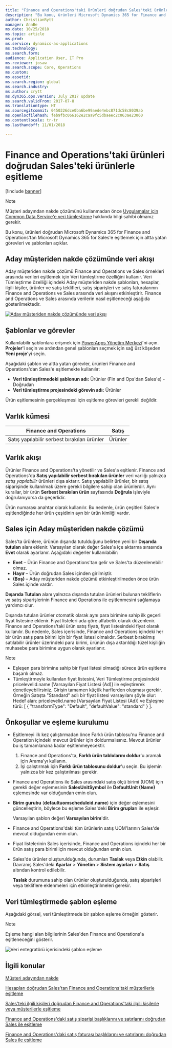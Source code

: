 ```yaml
---
title: "Finance and Operations'taki ürünleri doğrudan Sales'teki ürünlerle eşitleme"
description: "Bu konu, ürünleri Microsoft Dynamics 365 for Finance and Operations'tan Microsoft Dynamics 365 for Sales'e eşitlemek için altta yatan görevleri ve şablonları açıklar."
author: ChristianRytt
manager: AnnBe
ms.date: 10/25/2018
ms.topic: article
ms.prod: 
ms.service: dynamics-ax-applications
ms.technology: 
ms.search.form: 
audience: Application User, IT Pro
ms.reviewer: josaw
ms.search.scope: Core, Operations
ms.custom: 
ms.assetid: 
ms.search.region: global
ms.search.industry: 
ms.author: crytt
ms.dyn365.ops.version: July 2017 update
ms.search.validFrom: 2017-07-8
ms.translationtype: HT
ms.sourcegitcommit: 0450326dce0ba6be99aede4ebc871dc58c8039ab
ms.openlocfilehash: feb9fbc066162e2caa9fc5dbaeec2c063ae23060
ms.contentlocale: tr-tr
ms.lasthandoff: 11/01/2018

---
```


# <a name="synchronize-products-directly-from-finance-and-operations-to-products-in-sales"></a>Finance and Operations'taki ürünleri doğrudan Sales'teki ürünlerle eşitleme

[!include [banner](../includes/banner.md)]

> [!NOTE]
> Müşteri adayından nakde çözümünü kullanmadan önce [Uygulamalar için Common Data Service'e veri tümleştirme](https://docs.microsoft.com/en-us/powerapps/administrator/data-integrator) hakkında bilgi sahibi olmanız gerekir.

Bu konu, ürünleri doğrudan Microsoft Dynamics 365 for Finance and Operations'tan Microsoft Dynamics 365 for Sales'e eşitlemek için altta yatan görevleri ve şablonları açıklar.

## <a name="data-flow-in-prospect-to-cash"></a>Aday müşteriden nakde çözümünde veri akışı

Aday müşteriden nakde çözümü Finance and Operations ve Sales örnekleri arasında verileri eşitlemek için Veri tümleştirme özelliğini kullanır. Veri Tümleştirme özelliği içindeki Aday müşteriden nakde şablonları, hesaplar, ilgili kişiler, ürünler ve satış teklifleri, satış siparişleri ve satış faturalarının Finance and Operations ve Sales arasında veri akışını etkinleştirir. Finance and Operations ve Sales arasında verilerin nasıl eşitleneceği aşağıda gösterilmektedir.

[![Aday müşteriden nakde çözümünde veri akışı](./media/prospect-to-cash-data-flow.png)](./media/prospect-to-cash-data-flow.png)

## <a name="templates-and-tasks"></a>Şablonlar ve görevler

Kullanılabilir şablonlara erişmek için [PowerApps Yönetim Merkezi](https://preview.admin.powerapps.com/dataintegration)'ni açın. **Projeler**'i seçin ve ardından genel şablonları seçmek için sağ üst köşeden **Yeni proje**'yi seçin.

Aşağıdaki şablon ve altta yatan görevler, ürünleri Finance and Operations'dan Sales'e eşitlemekte kullanılır:

- **Veri tümleştirmedeki şablonun adı:** Ürünler (Fin and Ops'dan Sales'e) - Doğrudan
- **Veri tümleştirme projesindeki görevin adı:** Ürünler

Ürün eşitlemesinin gerçekleşmesi için eşitleme görevleri gerekli değildir.

## <a name="entity-set"></a>Varlık kümesi

| Finance and Operations     | Satış    |
|----------------------------|----------|
| Satış yapılabilir serbest bırakılan ürünler | Ürünler |

## <a name="entity-flow"></a>Varlık akışı

Ürünler Finance and Operations'ta yönetilir ve Sales'a eşitlenir. Finance and Operations'da **Satış yapılabilir serbest bırakılan ürünler** veri varlığı yalnızca *satış yapılabilir* ürünleri dışa aktarır. Satış yapılabilir ürünler, bir satış siparişinde kullanılmak üzere gerekli bilgilere sahip olan ürünlerdir. Aynı kurallar, bir ürün **Serbest bırakılan ürün** sayfasında **Doğrula** işleviyle doğrulanıyorsa da geçerlidir.

Ürün numarası anahtar olarak kullanılır. Bu nedenle, ürün çeşitleri Sales'e eşitlendiğinde her ürün çeşidinin ayrı bir ürün kimliği vardır.

## <a name="prospect-to-cash-solution-for-sales"></a>Sales için Aday müşteriden nakde çözümü

Sales'ta ürünlere, ürünün dışarıda tutulduğunu belirten yeni bir **Dışarıda tutulan** alanı eklenir. Varsayılan olarak değer Sales'a içe aktarma sırasında **Evet** olarak ayarlanır. Aşağıdaki değerler kullanılabilir:

- **Evet** – Ürün Finance and Operations'tan gelir ve Sales'ta düzenlenebilir olmaz.
- **Hayır** – Ürün doğrudan Sales içinden girilmiştir.
- **(Boş)** – Aday müşteriden nakde çözümü etkinleştirilmeden önce ürün Sales içinde vardır.

**Dışarıda Tutulan** alanı yalnızca dışarıda tutulan ürünleri bulunan tekliflerin ve satış siparişlerinin Finance and Operations ile eşitlenmesini sağlamaya yardımcı olur.

Dışarıda tutulan ürünler otomatik olarak aynı para birimine sahip ilk geçerli fiyat listesine eklenir. Fiyat listeleri ada göre alfabetik olarak düzenlenir. Finance and Operations'taki ürün satış fiyatı, fiyat listesindeki fiyat olarak kullanılır. Bu nedenle, Sales içerisinde, Finance and Operations içindeki her bir ürün satış para birimi için bir fiyat listesi olmalıdır. Serbest bırakılmış satılabilir ürünler üzerindeki para birimi, ürünün dışa aktarıldığı tüzel kişiliğin muhasebe para birimine uygun olarak ayarlanır.

> [!NOTE]
> - Eşleşen para birimine sahip bir fiyat listesi olmadığı sürece ürün eşitleme başarılı olmaz.
> - Tümleştirmeyle kullanılan fiyat listesini, Veri Tümleştirme projesindeki pricelevelid.name [Varsayılan Fiyat Listesi (Ad)] ile eşleştirerek denetleyebilirsiniz. Girişin tamamen küçük harflerden oluşması gerekir. Örneğin Satışta "Standard" adlı bir fiyat listesi varsayılanı şöyle olur: Hedef alan: pricelevelid.name [Varsayılan Fiyat Listesi (Ad)] ve Eşleşme türü: [ { "transformType": "Default", "defaultValue": "standard" } ].

## <a name="preconditions-and-mapping-setup"></a>Önkoşullar ve eşleme kurulumu

- Eşitlemeyi ilk kez çalıştırmadan önce Farklı ürün tablosu'nu Finance and Operation içindeki mevcut ürünler için doldurmalısınız. Mevcut ürünler bu iş tamamlanana kadar eşitlenmeyecektir.

    1. Finance and Operations'ta, **Farklı ürün tablolarını doldur**'u aramak için Arama'yı kullanın.
    2. İşi çalıştırmak için **Farklı ürün tablosunu doldur**'u seçin. Bu işlemin yalnızca bir kez çalıştırılması gerekir.

- Finance and Operations ile Sales arasındaki satış ölçü birimi (UOM) için gerekli değer eşlemesinin **SalesUnitSymbol** ile **DefaultUnit (Name)** eşlemesinde var olduğundan emin olun.
- **Birim gurubu** (**defaultuomscheduleid.name**) için değer eşlemesini güncelleştirin, böylece bu eşleme Sales'deki **Birim grupları** ile eşleşir.

    Varsayılan şablon değeri **Varsayılan birim**'dir.

- Finance and Operations'daki tüm ürünlerin satış UOM'larının Sales'de mevcut olduğundan emin olun.
- Fiyat listelerinin Sales içerisinde, Finance and Operations içindeki her bir ürün satış para birimi için mevcut olduğundan emin olun.
- Sales'de ürünler oluşturulduğunda, durumları **Taslak** veya **Etkin** olabilir. Davranış Sales'deki **Ayarlar** > **Yönetim** > **Sistem ayarları** > **Satış** altından kontrol edilebilir.

    **Taslak** durumuna sahip olan ürünler oluşturulduğunda, satış siparişleri veya tekliflere eklenmeleri için etkinleştirilmeleri gerekir.

## <a name="template-mapping-in-data-integration"></a>Veri tümleştirmede şablon eşleme

Aşağıdaki görsel, veri tümleştirmede bir şablon eşleme örneğini gösterir. 

> [!NOTE]
> Eşleme hangi alan bilgilerinin Sales'den Finance and Operations'a eşitleneceğini gösterir.

![Veri entegratörü içerisindeki şablon eşleme](./media/products-direct-template-mapping-data-integrator-1.png)


## <a name="related-topics"></a>İlgili konular

[Müşteri adayından nakde](prospect-to-cash.md)

[Hesapları doğrudan Sales'tan Finance and Operations'taki müşterilerle eşitleme](accounts-template-mapping-direct.md)

[Sales'teki ilgili kişileri doğrudan Finance and Operations'taki ilgili kişilerle veya müşterilerle eşitleme](contacts-template-mapping-direct.md)

[Finance and Operations'daki satış siparişi başlıklarını ve satırlarını doğrudan Sales ile eşitleme](sales-order-template-mapping-direct-two-ways.md)

[Finance and Operations'daki satış faturası başlıklarını ve satırlarını doğrudan Sales ile eşitleme](sales-invoice-template-mapping-direct.md)





